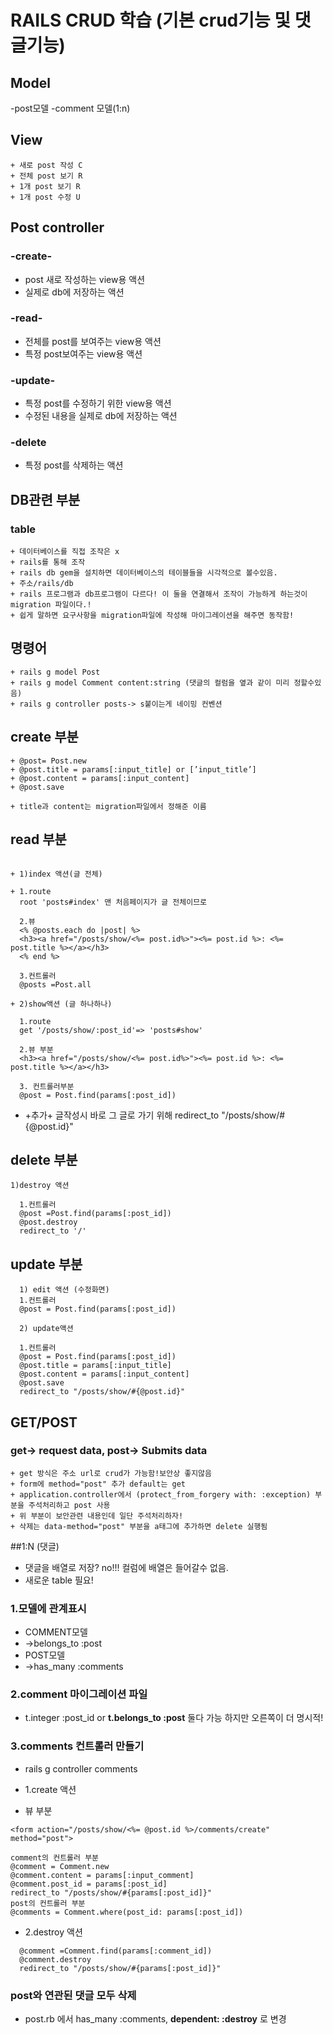 # RAILS CRUD 학습 (기본 crud기능 및 댓글기능)

## Model
-post모델
-comment 모델(1:n)
## View
```
+ 새로 post 작성 C
+ 전체 post 보기 R
+ 1개 post 보기 R
+ 1개 post 수정 U
```

## Post controller
### -create-
+ post 새로 작성하는 view용 액션
+ 실제로 db에 저장하는 액션

### -read-
+ 전체를 post를 보여주는 view용 액션
+ 특정 post보여주는 view용 액션

### -update-
+ 특정 post를 수정하기 위한 view용 액션
+ 수정된 내용을 실제로 db에 저장하는 액션

### -delete
+ 특정 post를 삭제하는 액션


## DB관련 부분

### table
```
+ 데이터베이스를 직접 조작은 x
+ rails를 통해 조작
+ rails db gem을 설치하면 데이터베이스의 테이블들을 시각적으로 볼수있음. 
+ 주소/rails/db
+ rails 프로그램과 db프로그램이 다르다! 이 둘을 연결해서 조작이 가능하게 하는것이 migration 파일이다.!
+ 쉽게 말하면 요구사항을 migration파일에 작성해 마이그레이션을 해주면 동작함!
```

## 명령어
```
+ rails g model Post
+ rails g model Comment content:string (댓글의 컬럼을 옆과 같이 미리 정할수있음)
+ rails g controller posts-> s붙이는게 네이밍 컨벤션
```

## create 부분
```
+ @post= Post.new
+ @post.title = params[:input_title] or [’input_title’]
+ @post.content = params[:input_content] 
+ @post.save

+ title과 content는 migration파일에서 정해준 이름
```


## read 부분
```

+ 1)index 액션(글 전체)

+ 1.route
  root 'posts#index' 맨 처음페이지가 글 전체이므로

  2.뷰
  <% @posts.each do |post| %>
  <h3><a href="/posts/show/<%= post.id%>"><%= post.id %>: <%= post.title %></a></h3>
  <% end %>
  
  3.컨트롤러
  @posts =Post.all
```

```
+ 2)show액션 (글 하나하나)
  
  1.route
  get '/posts/show/:post_id'=> 'posts#show'
  
  2.뷰 부분
  <h3><a href="/posts/show/<%= post.id%>"><%= post.id %>: <%= post.title %></a></h3>

  3. 컨트롤러부분
  @post = Post.find(params[:post_id])
```

+ +추가+ 글작성시 바로 그 글로 가기 위해
redirect_to "/posts/show/#{@post.id}"

## delete 부분
```
1)destroy 액션

  1.컨트롤러
  @post =Post.find(params[:post_id])
  @post.destroy
  redirect_to '/'
```

## update 부분
```
  1) edit 액션 (수정화면)
  1.컨트롤러 
  @post = Post.find(params[:post_id])

  2) update액션

  1.컨트롤러 
  @post = Post.find(params[:post_id])
  @post.title = params[:input_title]
  @post.content = params[:input_content]
  @post.save
  redirect_to "/posts/show/#{@post.id}"
```

## GET/POST
### get-> request data,  post-> Submits data 
```
+ get 방식은 주소 url로 crud가 가능함!보안상 좋지않음
+ form에 method="post" 추가 default는 get
+ application.controller에서 (protect_from_forgery with: :exception) 부분을 주석처리하고 post 사용
+ 위 부분이 보안관련 내용인데 일단 주석처리하자!
+ 삭제는 data-method="post" 부분을 a태그에 추가하면 delete 실행됨
```
##1:N (댓글)
+ 댓글을 배열로 저장? no!!! 컬럼에 배열은 들어갈수 없음.
+ 새로운 table 필요!

### 1.모델에 관계표시

+ COMMENT모델
+ ->belongs_to :post
+ POST모델
+ ->has_many :comments

### 2.comment 마이그레이션 파일
+ t.integer :post_id or **t.belongs_to :post** 둘다 가능 하지만 오른쪽이 더 명시적!


### 3.comments 컨트롤러 만들기
+ rails g controller comments
+ 1.create 액션

+ 뷰 부분 
```
<form action="/posts/show/<%= @post.id %>/comments/create" method="post">

comment의 컨트롤러 부분 
@comment = Comment.new
@comment.content = params[:input_comment]
@comment.post_id = params[:post_id]
redirect_to "/posts/show/#{params[:post_id]}" 
post의 컨트롤러 부분
@comments = Comment.where(post_id: params[:post_id])
```

+ 2.destroy 액션
```
  @comment =Comment.find(params[:comment_id])
  @comment.destroy
  redirect_to "/posts/show/#{params[:post_id]}"
```
### post와 연관된 댓글 모두 삭제
+ post.rb 에서 has_many :comments, **dependent: :destroy** 로 변경